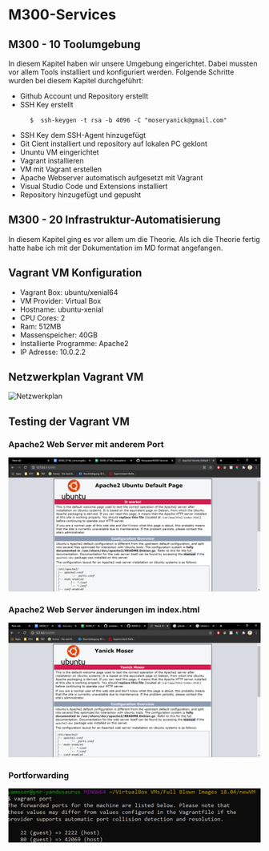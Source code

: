 # M300-Services

## M300 - 10 Toolumgebung 

In diesem Kapitel haben wir unsere Umgebung eingerichtet. Dabei mussten vor allem Tools installiert und konfiguriert werden. Folgende Schritte wurden bei diesem Kapitel durchgeführt: 
* Github Account und Repository erstellt
* SSH Key erstellt
```Shell
      $  ssh-keygen -t rsa -b 4096 -C "moseryanick@gmail.com"
```
* SSH Key dem SSH-Agent hinzugefügt
* Git Cient installiert und repository auf lokalen PC geklont
* Ununtu VM eingerichtet
* Vagrant installieren
* VM mit Vagrant erstellen
* Apache Webserver automatisch aufgesetzt mit Vagrant
* Visual Studio Code und Extensions installiert
* Repository hinzugefügt und gepusht


## M300 - 20 Infrastruktur-Automatisierung

In diesem Kapitel ging es vor allem um die Theorie. Als ich die Theorie fertig hatte habe ich mit der Dokumentation im MD format angefangen.

## Vagrant VM Konfiguration
* Vagrant Box: ubuntu/xenial64
* VM Provider: Virtual Box
* Hostname: ubuntu-xenial
* CPU Cores: 2
* Ram: 512MB
* Massenspeicher: 40GB
* Installierte Programme: Apache2
* IP Adresse: 10.0.2.2

## Netzwerkplan Vagrant VM

![Netzwerkplan](https://user-images.githubusercontent.com/78543849/110806039-f653a100-8281-11eb-946c-d3cadadc01b0.png)


## Testing der Vagrant VM


### Apache2 Web Server mit anderem Port
![Screenshot Apache2](https://github.com/Yaniqueee/M300-Services/blob/main/Screenshot%202021-03-11%20142645.png)

### Apache2 Web Server änderungen im index.html
![Screenshot änderung Apache2](https://github.com/Yaniqueee/M300-Services/blob/main/Screenshot%202021-03-11%20152331.png)

### Portforwarding
![Screenshot Portforwarding](https://github.com/Yaniqueee/M300-Services/blob/main/Screenshot%202021-03-11%20152723.png)



